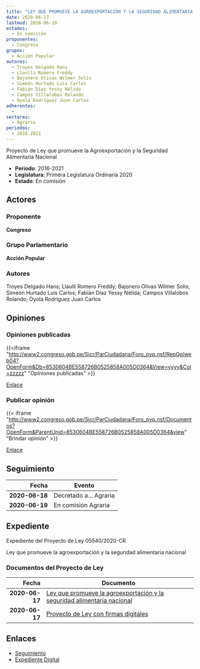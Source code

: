 ```yaml
---
title: "LEY QUE PROMUEVE LA AGROEXPORTACIÓN Y LA SEGURIDAD ALIMENTARIA NACIONAL"
date: 2020-06-17
lastmod: 2020-06-19
estados: 
  - En comisión
proponentes: 
  - Congreso
grupos: 
  - Acción Popular
autores: 
  - Troyes Delgado Hans
  - Llaulli Romero Freddy
  - Bajonero Olivas Wilmer Solis
  - Simeón Hurtado Luis Carlos
  - Fabián Díaz Yessy Nélida
  - Campos Villalobos Rolando
  - Oyola Rodríguez Juan Carlos
adherentes: 
  - 
sectores: 
  - Agraria
periodos: 
  - 2016-2021
---
```


Proyecto de Ley que promueve la Agroexportación y la Seguridad Alimentaria Nacional

- **Periodo**: 2016-2021
- **Legislatura**: Primera Legislatura Ordinaria 2020
- **Estado**: En comisión

## Actores

### Proponente

**Congreso**

### Grupo Parlamentario

**Acción Popular**

### Autores

Troyes Delgado Hans; Llaulli Romero Freddy; Bajonero Olivas Wilmer Solis; Simeón Hurtado Luis Carlos; Fabián Díaz Yessy Nélida; Campos Villalobos Rolando; Oyola Rodríguez Juan Carlos


## Opiniones

### Opiniones publicadas

{{<iframe "http://www2.congreso.gob.pe/Sicr/ParCiudadana/Foro_pvp.nsf/RepOpiweb04?OpenForm&Db=8530604BE558726B0525858A005D0364&View=yyyy&Col=zzzzz" "Opiniones publicadas" >}}

[Enlace](http://www2.congreso.gob.pe/Sicr/ParCiudadana/Foro_pvp.nsf/RepOpiweb04?OpenForm&Db=8530604BE558726B0525858A005D0364&View=yyyy&Col=zzzzz)
### Publicar opinión

{{< iframe "http://www2.congreso.gob.pe/Sicr/ParCiudadana/Foro_pvp.nsf/Documentos?OpenForm&ParentUnid=8530604BE558726B0525858A005D0364&view" "Brindar opinión" >}}

[Enlace](http://www2.congreso.gob.pe/Sicr/ParCiudadana/Foro_pvp.nsf/Documentos?OpenForm&ParentUnid=8530604BE558726B0525858A005D0364&view)

## Seguimiento

| Fecha | Evento |
|------:|--------|
| **2020-06-18** | Decretado a... Agraria|
| **2020-06-19** | En comisión Agraria|


## Expediente

Expediente del Proyecto de Ley 05540/2020-CR

Ley que promueve la agroexportación y la seguridad alimentaria nacional


### Documentos del Proyecto de Ley

| Fecha | Documento |
|------:|--------|
| **2020-06-17** | [Ley que promueve la agroexportación y la seguridad alimentaria nacional](http://www.leyes.congreso.gob.pe/Documentos/2016_2021/Proyectos_de_Ley_y_de_Resoluciones_Legislativas/PL05540_20200617.pdf) |
| **2020-06-17** | [Proyecto de Ley con firmas digitales](http://www.leyes.congreso.gob.pe/Documentos/2016_2021/Proyectos_de_Ley_y_de_Resoluciones_Legislativas/Proyectos_Firmas_digitales/PL05540.pdf) |

## Enlaces 

- [Seguimiento](http://www2.congreso.gob.pe/Sicr/TraDocEstProc/CLProLey2016.nsf/f7fff46988ca05b1052578e100829cc7/465e1cd3ec62fd0d0525858a006053cb?OpenDocument)
- [Expediente Digital](http://www2.congreso.gob.pe/Sicr/TraDocEstProc/CLProLey2016.nsf/f7fff46988ca05b1052578e100829cc7/465e1cd3ec62fd0d0525858a006053cb?OpenDocument&Click=05257FB7005EB655.eb71d0cf91d8294e05256cdf006b5706/$Body/0.1C6C)

